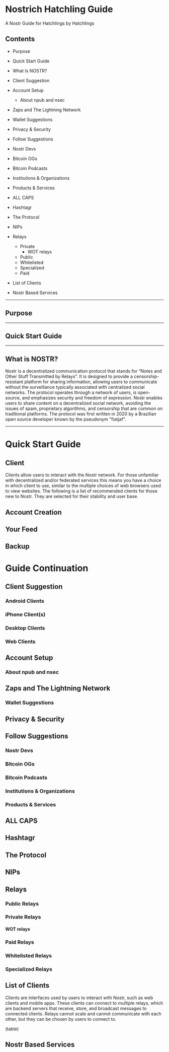 # Nostrich Hatchling Guide
A Nostr Guide for Hatchlings by Hatchlings 
<!-- document ver 0.2.8 -->
## Contents
- Purpose
- Quick Start Guide
- What Is NOSTR?
- Client Suggestion
- Account Setup
  - About npub and nsec
- Zaps and The Lightning Network
- Wallet Suggestions
- Privacy & Security

- Follow Suggestions
 - Nostr Devs
 - Bitcoin OGs
 - Bitcoin Podcasts
 - Institutions & Organizations
 - Products & Services
- ALL CAPS
- Hashtagr
- The Protocol
- NIPs
- Relays
  - Private
    - WOT relays
  - Public
  - Whitelisted
  - Specialized
  - Paid
- List of Clients
- Nostr Based Services
---

## Purpose

---

## Quick Start Guide

---

## What is NOSTR?
Nostr is a decentralized communication protocol that stands for “Notes and Other Stuff Transmitted by Relays”.
It is designed to provide a censorship-resistant platform for sharing information, allowing users to communicate without the surveillance typically associated with centralized social networks. The protocol operates through a network of users, is open-source, and emphasizes security and freedom of expression. Nostr enables users to share content on a decentralized social network, avoiding the issues of spam, proprietary algorithms, and censorship that are common on traditional platforms. The protocol was first written in 2020 by a Brazilian open source developer known by the pseudonym "fiatjaf".

---

# Quick Start Guide
## Client 
Clients allow users to interact with the Nostr network. For those unfamiliar with decentralized and/or federated services this means you have a choice in which client to use, similar to the multiple choices of web browsers used to view websites. The following is a list of recommended clients for those new to Nostr. They are selected for their stability and user base.
## Account Creation
## Your Feed
## Backup
# Guide Continuation 
## Client Suggestion
### Android Clients
### iPhone Client(s)
### Desktop Clients
### Web Clients
## Account Setup
### About npub and nsec
## Zaps and The Lightning Network
### Wallet Suggestions
## Privacy & Security
## Follow Suggestions
### Nostr Devs
### Bitcoin OGs
### Bitcoin Podcasts
### Institutions & Organizations
### Products & Services
## ALL CAPS
## Hashtagr
## The Protocol
## NIPs
## Relays
### Public Relays
### Private Relays
#### WOT relays
### Paid Relays
### Whitelisted Relays
### Specialized Relays
## List of Clients
Clients are interfaces used by users to interact with Nostr, such as web clients and mobile apps. These clients can connect to multiple relays, which are backend servers that receive, store, and broadcast messages to connected clients. Relays cannot scale and cannot communicate with each other, but they can be chosen by users to connect to.

(table)
## Nostr Based Services
